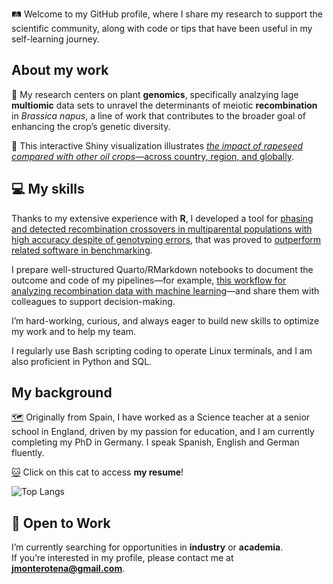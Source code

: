 🛤️ Welcome to my GitHub profile, where I share my research to support the scientific community, along with code or tips that have been useful in my self-learning journey.

## About my work

🧬 My research centers on plant **genomics**, specifically analzying lage **multiomic** data sets to unravel the determinants of meiotic **recombination** in *Brassica napus*, a line of work that contributes to the broader goal of enhancing the crop’s genetic diversity.

🌱 This interactive Shiny visualization illustrates [*the impact of rapeseed compared with other oil crops*—across country, region, and globally](https://jamonterotena.github.io/The-Impact-of-Oil-Crops/).

## 💻 My skills

Thanks to my extensive experience with **R**, I developed a tool for [phasing and detected recombination crossovers in multiparental populations with high accuracy despite of genotyping errors](https://github.com/GoliczGenomeLab/haploMAGIC), that was proved to [outperform related software in benchmarking](https://academic.oup.com/g3journal/article/14/8/jkae109/7684607).

I prepare well-structured Quarto/RMarkdown notebooks to document the outcome and code of my pipelines—for example, [this workflow for analyzing recombination data with machine learning](https://jamonterotena.github.io/bnapus.reco.ml/gw_workflow.html)—and share them with colleagues to support decision-making.

I’m hard-working, curious, and always eager to build new skills to optimize my work and to help my team.

I regularly use Bash scripting coding to operate Linux terminals, and I am also proficient in Python and SQL.

## My background

[🗺️](https://www.google.com/maps/d/u/0/edit?mid=12CGiKDJXOIl6qPWeO5j033FQyP9AkqU&usp=sharing) Originally from Spain, I have worked as a Science teacher at a senior school in England, driven by my passion for education, and I am currently completing my PhD in Germany. I speak Spanish, English and German fluently.

[:cat:](https://jamonterotena.github.io/cv/) Click on this cat to access **my resume**!

![Top Langs](https://github-readme-stats.vercel.app/api/top-langs/?username=jamonterotena&hide=html&theme=tokyonight)

## 💼 Open to Work

I’m currently searching for opportunities in **industry** or **academia**.  
If you’re interested in my profile, please contact me at **[jmonterotena@gmail.com](mailto:jmonterotena@gmail.com)**.
